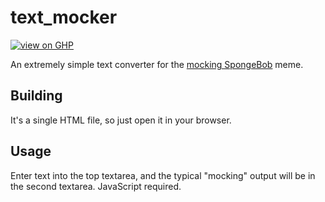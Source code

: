 # text_mocker

[![view on GHP](https://img.shields.io/badge/github%20pages-view-blue)](https://celeo.github.io/text_mocker/index.html)

An extremely simple text converter for the [mocking SpongeBob](https://knowyourmeme.com/memes/mocking-spongebob) meme.

## Building

It's a single HTML file, so just open it in your browser.

## Usage

Enter text into the top textarea, and the typical "mocking" output will be in the second textarea. JavaScript required.
